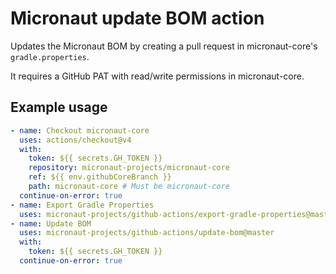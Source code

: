 # Micronaut update BOM action

Updates the Micronaut BOM by creating a pull request in micronaut-core's `gradle.properties`.

It requires a GitHub PAT with read/write permissions in micronaut-core.

## Example usage

```yaml
- name: Checkout micronaut-core
  uses: actions/checkout@v4
  with:
    token: ${{ secrets.GH_TOKEN }}
    repository: micronaut-projects/micronaut-core
    ref: ${{ env.githubCoreBranch }}
    path: micronaut-core # Must be micronaut-core
  continue-on-error: true      
- name: Export Gradle Properties
  uses: micronaut-projects/github-actions/export-gradle-properties@master            
- name: Update BOM
  uses: micronaut-projects/github-actions/update-bom@master
  with:
    token: ${{ secrets.GH_TOKEN }}
  continue-on-error: true
```
